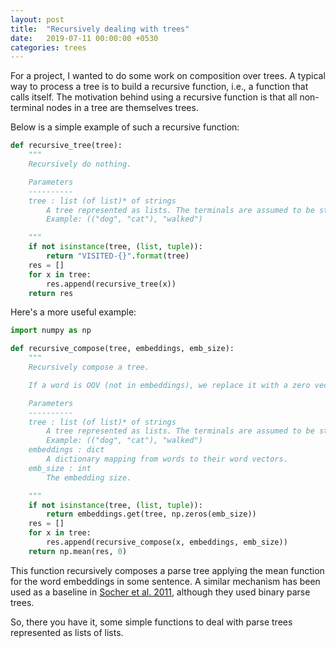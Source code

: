 ```yaml
---
layout: post
title:  "Recursively dealing with trees"
date:   2019-07-11 00:00:00 +0530
categories: trees
---
```

For a project, I wanted to do some work on composition over trees.
A typical way to process a tree is to build a recursive function, i.e., a function that calls itself.
The motivation behind using a recursive function is that all non-terminal nodes in a tree are themselves trees.

Below is a simple example of such a recursive function:

```python
def recursive_tree(tree):
    """
    Recursively do nothing.

    Parameters
    ----------
    tree : list (of list)* of strings
        A tree represented as lists. The terminals are assumed to be strings.
        Example: (("dog", "cat"), "walked")

    """
    if not isinstance(tree, (list, tuple)):
        return "VISITED-{}".format(tree)
    res = []
    for x in tree:
        res.append(recursive_tree(x))
    return res
```

Here's a more useful example:

```python
import numpy as np

def recursive_compose(tree, embeddings, emb_size):
    """
    Recursively compose a tree.

    If a word is OOV (not in embeddings), we replace it with a zero vector.

    Parameters
    ----------
    tree : list (of list)* of strings
        A tree represented as lists. The terminals are assumed to be strings.
        Example: (("dog", "cat"), "walked")
    embeddings : dict
        A dictionary mapping from words to their word vectors.
    emb_size : int
        The embedding size.

    """
    if not isinstance(tree, (list, tuple)):
        return embeddings.get(tree, np.zeros(emb_size))
    res = []
    for x in tree:
        res.append(recursive_compose(x, embeddings, emb_size))
    return np.mean(res, 0)
```

This function recursively composes a parse tree applying the mean function for the word embeddings in some sentence.
A similar mechanism has been used as a baseline in [Socher et al. 2011](http://papers.nips.cc/paper/4204-dynamic-pooling-and-unfolding-recursive-autoencoders-for-paraphrase-detection.pdf), although they used binary parse trees.

So, there you have it, some simple functions to deal with parse trees represented as lists of lists.
